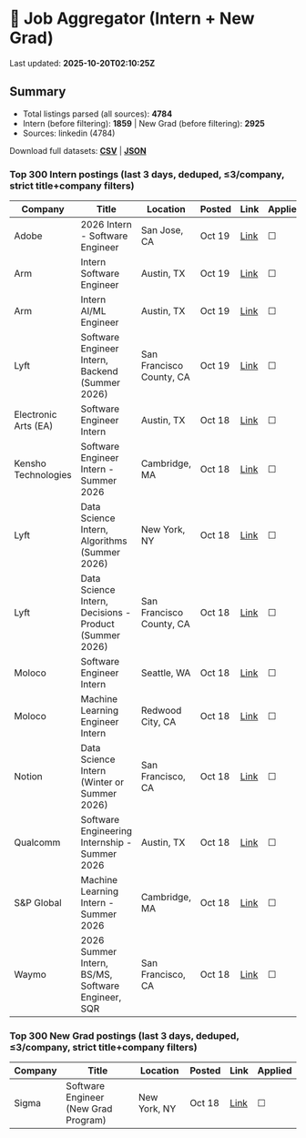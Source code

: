 # 🔎 Job Aggregator (Intern + New Grad)

Last updated: **2025-10-20T02:10:25Z**

## Summary
- Total listings parsed (all sources): **4784**
- Intern (before filtering): **1859** | New Grad (before filtering): **2925**
- Sources: linkedin (4784)

Download full datasets: **[CSV](data/jobs.csv)** | **[JSON](data/jobs.json)**

### Top 300 Intern postings (last 3 days, deduped, ≤3/company, strict title+company filters)
| Company | Title | Location | Posted | Link | Applied |
|---|---|---|---|---|---|
| Adobe | 2026 Intern - Software Engineer | San Jose, CA | Oct 19 | [Link](https://www.linkedin.com/jobs/view/2026-intern-software-engineer-at-adobe-4286563529?position=7&pageNum=2&refId=XDwmIIMh694nRHtKeEfciw%3D%3D&trackingId=E5S1w871ur%2FcG5vDtjI4Tg%3D%3D) | ☐ |
| Arm | Intern Software Engineer | Austin, TX | Oct 19 | [Link](https://www.linkedin.com/jobs/view/intern-software-engineer-at-arm-4296528228?position=9&pageNum=0&refId=NKHwvzEDVaCYv8YETvzLrA%3D%3D&trackingId=40QqLAtXgbu7Qne%2B8FL%2BvQ%3D%3D) | ☐ |
| Arm | Intern AI/ML Engineer | Austin, TX | Oct 19 | [Link](https://www.linkedin.com/jobs/view/intern-ai-ml-engineer-at-arm-4305033304?position=1&pageNum=0&refId=e6RZH2Oj98YTKixMDdFPGg%3D%3D&trackingId=3JtPq9egN0RNYJJNWc9wpQ%3D%3D) | ☐ |
| Lyft | Software Engineer Intern, Backend (Summer 2026) | San Francisco County, CA | Oct 19 | [Link](https://www.linkedin.com/jobs/view/software-engineer-intern-backend-summer-2026-at-lyft-4296469890?position=10&pageNum=0&refId=5g489QLws3wsT1tCsnUmcQ%3D%3D&trackingId=j6olR%2B79TjJHMLrSGcfjZw%3D%3D) | ☐ |
| Electronic Arts (EA) | Software Engineer Intern | Austin, TX | Oct 18 | [Link](https://www.linkedin.com/jobs/view/software-engineer-intern-at-electronic-arts-ea-4303445373?position=4&pageNum=0&refId=Gr2UvGpNSedCojUNwTLLMA%3D%3D&trackingId=uom53B4%2Bhw266JTvFdV%2FBA%3D%3D) | ☐ |
| Kensho Technologies | Software Engineer Intern - Summer 2026 | Cambridge, MA | Oct 18 | [Link](https://www.linkedin.com/jobs/view/software-engineer-intern-summer-2026-at-kensho-technologies-4296144404?position=2&pageNum=2&refId=0z%2Bg4Hz7UlSYEC67cwhX6Q%3D%3D&trackingId=Y%2Fyr865dY%2BmkpOXBgKZxKw%3D%3D) | ☐ |
| Lyft | Data Science Intern, Algorithms (Summer 2026) | New York, NY | Oct 18 | [Link](https://www.linkedin.com/jobs/view/data-science-intern-algorithms-summer-2026-at-lyft-4296481418?position=4&pageNum=2&refId=zCqhy3iopVqUE5f%2Bf97Sbg%3D%3D&trackingId=2j7eBzYQUGZGFrjO9ewLew%3D%3D) | ☐ |
| Lyft | Data Science Intern, Decisions - Product (Summer 2026) | San Francisco County, CA | Oct 18 | [Link](https://www.linkedin.com/jobs/view/data-science-intern-decisions-product-summer-2026-at-lyft-4296477626?position=1&pageNum=7&refId=qD6dDds7K5rQO6BHMwbv8g%3D%3D&trackingId=X3hO2dRABsVoK71QjtouIw%3D%3D) | ☐ |
| Moloco | Software Engineer Intern | Seattle, WA | Oct 18 | [Link](https://www.linkedin.com/jobs/view/software-engineer-intern-at-moloco-4306830206?position=10&pageNum=0&refId=T%2BCgAF8qwC4gKp2qBVT9LQ%3D%3D&trackingId=l%2F8QfvYxOms33h58FU3EgA%3D%3D) | ☐ |
| Moloco | Machine Learning Engineer Intern | Redwood City, CA | Oct 18 | [Link](https://www.linkedin.com/jobs/view/machine-learning-engineer-intern-at-moloco-4306810950?position=1&pageNum=0&refId=bRBANHM4226d%2BfyjKICStg%3D%3D&trackingId=FyAB95CnC06u1eLw7PNUTg%3D%3D) | ☐ |
| Notion | Data Science Intern (Winter or Summer 2026) | San Francisco, CA | Oct 18 | [Link](https://www.linkedin.com/jobs/view/data-science-intern-winter-or-summer-2026-at-notion-4296167776?position=5&pageNum=5&refId=fDHEQ5i82Y6RIeJ0zGMhmA%3D%3D&trackingId=OJJnEFH1nrdlccGJE9dKTQ%3D%3D) | ☐ |
| Qualcomm | Software Engineering Internship - Summer 2026 | Austin, TX | Oct 18 | [Link](https://www.linkedin.com/jobs/view/software-engineering-internship-summer-2026-at-qualcomm-4315790572?position=10&pageNum=0&refId=NKHwvzEDVaCYv8YETvzLrA%3D%3D&trackingId=giezrdpkWPVOJiNViIsASg%3D%3D) | ☐ |
| S&P Global | Machine Learning Intern - Summer 2026 | Cambridge, MA | Oct 18 | [Link](https://www.linkedin.com/jobs/view/machine-learning-intern-summer-2026-at-s-p-global-4295790243?position=2&pageNum=0&refId=bj6JHH5K1Wuv3JyXgILoew%3D%3D&trackingId=rWoDsoUnnX4eno%2BW3MOwyg%3D%3D) | ☐ |
| Waymo | 2026 Summer Intern, BS/MS, Software Engineer, SQR | San Francisco, CA | Oct 18 | [Link](https://www.linkedin.com/jobs/view/2026-summer-intern-bs-ms-software-engineer-sqr-at-waymo-4315795361?position=6&pageNum=5&refId=8Gr6oIuwoXUCNEuL7t0ZEQ%3D%3D&trackingId=IYj02TxtB39Utniwnk1t1w%3D%3D) | ☐ |

### Top 300 New Grad postings (last 3 days, deduped, ≤3/company, strict title+company filters)
| Company | Title | Location | Posted | Link | Applied |
|---|---|---|---|---|---|
| Sigma | Software Engineer (New Grad Program) | New York, NY | Oct 18 | [Link](https://www.linkedin.com/jobs/view/software-engineer-new-grad-program-at-sigma-4316562840?position=2&pageNum=0&refId=3vqkHfGKu5AIZhnfPWdOtA%3D%3D&trackingId=44fh6st3zI%2BbVler68%2Fxjw%3D%3D) | ☐ |
